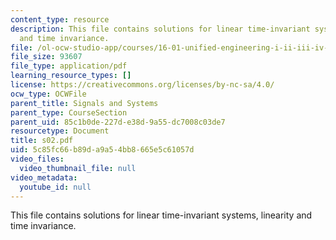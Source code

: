 ```yaml
---
content_type: resource
description: This file contains solutions for linear time-invariant systems, linearity
  and time invariance.
file: /ol-ocw-studio-app/courses/16-01-unified-engineering-i-ii-iii-iv-fall-2005-spring-2006/5c85fc66b89da9a54bb8665e5c61057d_s02.pdf
file_size: 93607
file_type: application/pdf
learning_resource_types: []
license: https://creativecommons.org/licenses/by-nc-sa/4.0/
ocw_type: OCWFile
parent_title: Signals and Systems
parent_type: CourseSection
parent_uid: 85c1b0de-227d-e38d-9a55-dc7008c03de7
resourcetype: Document
title: s02.pdf
uid: 5c85fc66-b89d-a9a5-4bb8-665e5c61057d
video_files:
  video_thumbnail_file: null
video_metadata:
  youtube_id: null
---
```

This file contains solutions for linear time-invariant systems, linearity and time invariance.